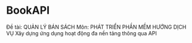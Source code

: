 # BookAPI
Đề tài: QUẢN LÝ BÁN SÁCH 
Môn: PHÁT TRIỂN PHẦN MỀM HƯỚNG DỊCH VỤ
Xây dựng ứng dụng hoạt động đa nền tảng thông qua API
